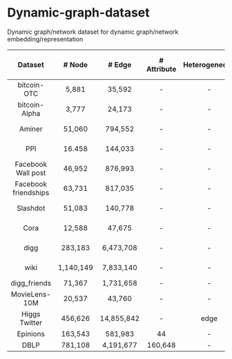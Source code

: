 # Dynamic-graph-dataset
Dynamic graph/network dataset for dynamic graph/network embedding/representation

| Dataset         |# Node         |# Edge         |# Attribute    | Heterogeneous |# time-span    |# sorce        |
| :-------------: |:-------------:|:-------------:|:-------------:|:-------------:|:-------------:|:-------------:|
| bitcoin-OTC     | 5,881         |35,592         |-             |-             |137            |[EvolveGCN AAAI20](http://snap.stanford.edu/data/soc-sign-bitcoin-otc.html)|
| bitcoin-Alpha   | 3,777         |24,173         |-             |-             |136            |[EvolveGCN AAAI20](https://snap.stanford.edu/data/soc-sign-bitcoin-alpha.html)|
| Aminer          | 51,060        |794,552        |-             |-             |16             |[DynamicTriad AAAI18](https://drive.google.com/file/d/1vzvVhZ-FIY3iY3nBQlW77GRfJO0o_Ugg/view?usp=sharing)|
| PPI          | 16.458        |144,033       |-             |-            |37             |[tNodeEmbedding IJCAI19](https://github.com/urielsinger/tNodeEmbed)|
| Facebook Wall post          | 46,952        |876,993       |-             |-            |46             |[tNodeEmbedding IJCAI19](http://konect.uni-koblenz.de/networks/facebook-wosn-wall)|
| Facebook friendships          | 63,731        |817,035       |-             |-             |26             |[tNodeEmbedding IJCAI19](http://konect.uni-koblenz.de/networks/facebook-wosn-links)|
| Slashdot          | 51,083        |140,778       |-             |-             |12             |[tNodeEmbedding IJCAI19](http://konect.uni-koblenz.de/networks/slashdot-threads)|
| Cora          | 12,588        |47,675       |-             |-             |39             |[tNodeEmbedding IJCAI19](http://konect.uni-koblenz.de/networks/slashdot-threads)|
| digg          | 283,183        |6,473,708       |-             |-             |unclear             |[node2bits PKDD19](http://konect.uni-koblenz.de/networks/slashdot-threads)|
| wiki          | 1,140,149        |7,833,140       |-             |-             |unclear             |[node2bits PKDD19](http://konect.uni-koblenz.de/networks/slashdot-threads)|
| digg_friends          | 71,367        | 1,731,658       |-             |-             |unclear             |[DNPS TKDE19](https://www.isi.edu/~lerman/downloads/digg2009.html)|
| MovieLens-10M          | 20,537        | 43,760       |-             |-             |13             |[DySAT WSDM20](https://drive.google.com/open?id=1TAWipN2y6uYf5BRtlKp-NY2BT3znH1YB)|
| Higgs Twitter          | 456,626        | 14,855,842       |-             |edge             |7 Days             |[SNAP standford](http://snap.stanford.edu/data/higgs-twitter.html)|
| Epinions          | 163,543        |581,983       |44             |-             |12             |[Our](https://cse.msu.edu/~tangjili/trust.html)|
| DBLP          | 781,108        |4,191,677       |160,648             |-             |10             |Our|
